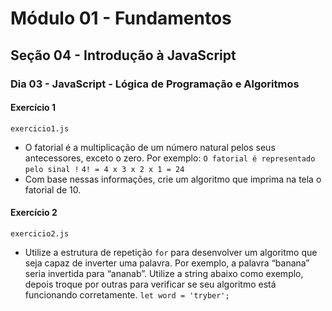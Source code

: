 # Módulo 01 - Fundamentos
## Seção 04 - Introdução à JavaScript
### Dia 03 - JavaScript - Lógica de Programação e Algoritmos

#### Exercício 1

    exercicio1.js

- O fatorial é a multiplicação de um número natural pelos seus antecessores, exceto o zero. Por exemplo:
`O fatorial é representado pelo sinal !`
`4! = 4 x 3 x 2 x 1 = 24`
- Com base nessas informações, crie um algoritmo que imprima na tela o fatorial de 10.

#### Exercício 2

    exercicio2.js

- Utilize a estrutura de repetição `for` para desenvolver um algoritmo que seja capaz de inverter uma palavra. Por exemplo, a palavra “banana” seria invertida para “ananab”. Utilize a string abaixo como exemplo, depois troque por outras para verificar se seu algoritmo está funcionando corretamente.
`let word = 'tryber';`